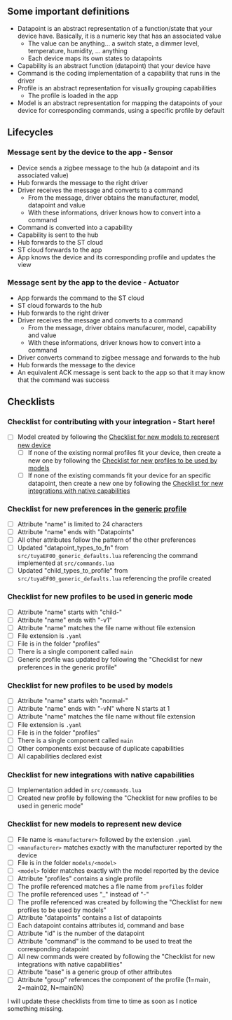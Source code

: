 ## Some important definitions
- Datapoint is an abstract representation of a function/state that your device have. Basically, it is a numeric key that has an associated value
  - The value can be anything... a switch state, a dimmer level, temperature, humidity, ... anything
  - Each device maps its own states to datapoints
- Capability is an abstract function (datapoint) that your device have
- Command is the coding implementation of a capability that runs in the driver
- Profile is an abstract representation for visually grouping capabilities
  - The profile is loaded in the app
- Model is an abstract representation for mapping the datapoints of your device for corresponding commands, using a specific profile by default

## Lifecycles

### Message sent by the device to the app - Sensor
- Device sends a zigbee message to the hub (a datapoint and its associated value)
- Hub forwards the message to the right driver
- Driver receives the message and converts to a command
  - From the message, driver obtains the manufacturer, model, datapoint and value
  - With these informations, driver knows how to convert into a command
- Command is converted into a capability
- Capability is sent to the hub
- Hub forwards to the ST cloud
- ST cloud forwards to the app
- App knows the device and its corresponding profile and updates the view

### Message sent by the app to the device - Actuator
- App forwards the command to the ST cloud
- ST cloud forwards to the hub
- Hub forwards to the right driver
- Driver receives the message and converts to a command
  - From the message, driver obtains manufacurer, model, capability and value
  - With these informations, driver knows how to convert into a command
- Driver converts command to zigbee message and forwards to the hub
- Hub forwards the message to the device
- An equivalent ACK message is sent back to the app so that it may know that the command was success

## Checklists

### Checklist for contributing with your integration - Start here!
- [ ] Model created by following the [Checklist for new models to represent new device](#checklist-for-new-models-to-represent-new-device)
  - [ ] If none of the existing normal profiles fit your device, then create a new one by following the [Checklist for new profiles to be used by models](#checklist-for-new-profiles-to-be-used-by-models)
  - [ ] If none of the existing commands fit your device for an specific datapoint, then create a new one by following the [Checklist for new integrations with native capabilities](#checklist-for-new-integrations-with-native-capabilities)

### Checklist for new preferences in the [generic profile](https://github.com/w35l3y/EdgeDrivers/blob/beta/personal-tuya-devices/profiles/generic-ef00-v1.yaml)
- [ ] Attribute "name" is limited to 24 characters
- [ ] Attribute "name" ends with "Datapoints"
- [ ] All other attributes follow the pattern of the other preferences
- [ ] Updated "datapoint_types_to_fn" from `src/tuyaEF00_generic_defaults.lua` referencing the command implemented at `src/commands.lua`
- [ ] Updated "child_types_to_profile" from `src/tuyaEF00_generic_defaults.lua` referencing the profile created

### Checklist for new profiles to be used in generic mode

- [ ] Attribute "name" starts with "child-"
- [ ] Attribute "name" ends with "-v1"
- [ ] Attribute "name" matches the file name without file extension
- [ ] File extension is `.yaml`
- [ ] File is in the folder "profiles"
- [ ] There is a single component called `main`
- [ ] Generic profile was updated by following the "Checklist for new preferences in the generic profile"

### Checklist for new profiles to be used by models

- [ ] Attribute "name" starts with "normal-"
- [ ] Attribute "name" ends with "-vN" where N starts at 1
- [ ] Attribute "name" matches the file name without file extension
- [ ] File extension is `.yaml`
- [ ] File is in the folder "profiles"
- [ ] There is a single component called `main`
- [ ] Other components exist because of duplicate capabilities
- [ ] All capabilities declared exist

### Checklist for new integrations with native capabilities
- [ ] Implementation added in `src/commands.lua`
- [ ] Created new profile by following the "Checklist for new profiles to be used in generic mode"

### Checklist for new models to represent new device
- [ ] File name is `<manufacturer>` followed by the extension `.yaml`
- [ ] `<manufacturer>` matches exactly with the manufacturer reported by the device
- [ ] File is in the folder `models/<model>`
- [ ] `<model>` folder matches exactly with the model reported by the device
- [ ] Attribute "profiles" contains a single profile
- [ ] The profile referenced matches a file name from `profiles` folder
- [ ] The profile referenced uses "_" instead of "-"
- [ ] The profile referenced was created by following the "Checklist for new profiles to be used by models"
- [ ] Attribute "datapoints" contains a list of datapoints
- [ ] Each datapoint contains attributes id, command and base
- [ ] Attribute "id" is the number of the datapoint
- [ ] Attribute "command" is the command to be used to treat the corresponding datapoint
- [ ] All new commands were created by following the "Checklist for new integrations with native capabilities"
- [ ] Attribute "base" is a generic group of other attributes
- [ ] Attribute "group" references the component of the profile (1=main, 2=main02, N=main0N)

I will update these checklists from time to time as soon as I notice something missing.
